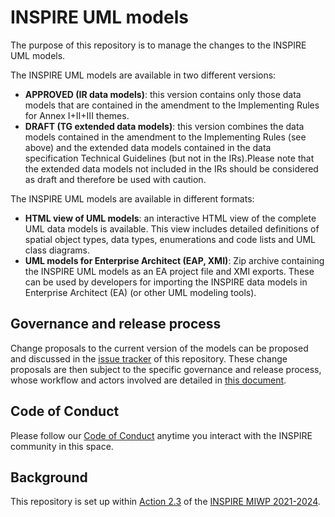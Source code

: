 # INSPIRE UML models

The purpose of this repository is to manage the changes to the INSPIRE UML models.

The INSPIRE UML models are available in two different versions:

* **APPROVED (IR data models)**: this version contains only those data models that are contained in the amendment to the Implementing Rules for Annex I+II+III themes.
* **DRAFT (TG extended data models)**: this version combines the data models contained in the amendment to the Implementing Rules (see above) and the extended data models contained in the data specification Technical Guidelines (but not in the IRs).Please note that the extended data models not included in the IRs should be considered as draft and therefore be used with caution.

The INSPIRE UML models are available in different formats:

* **HTML view of UML models**: an interactive HTML view of the complete UML data models is available. This view includes detailed definitions of spatial object types, data types, enumerations and code lists and UML class diagrams.
* **UML models for Enterprise Architect (EAP, XMI)**: Zip archive containing the INSPIRE UML models as an EA project file and XMI exports. These can be used by developers for importing the INSPIRE data models in Enterprise Architect (EA) (or other UML modeling tools). 

## Governance and release process

Change proposals to the current version of the models can be proposed and discussed in the [issue tracker](https://github.com/INSPIRE-MIF/uml-models/issues/) of this repository. These change proposals are then subject to the specific governance and release process, whose workflow and actors involved are detailed in [this document](https://github.com/INSPIRE-MIF/application-schemas/blob/main/governance-release-process/process.md).

## Code of Conduct

Please follow our [Code of Conduct](https://github.com/INSPIRE-MIF/helpdesk/blob/main/code-of-conduct.md) anytime you interact with the INSPIRE community in this space.

## Background

This repository is set up within [Action 2.3](https://webgate.ec.europa.eu/fpfis/wikis/display/InspireMIG/Action+2.3+Simplification+of+INSPIRE+implementation) of the [INSPIRE MIWP 2021-2024](https://webgate.ec.europa.eu/fpfis/wikis/display/InspireMIG/INSPIRE+work+programme+2021-24).
